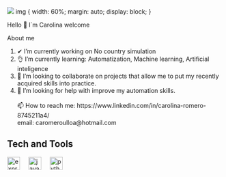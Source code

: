 <div align="left">
  <img src="https://media.istockphoto.com/id/1291641896/es/foto/c%C3%B3digo-del-programa-en-la-pantalla-del-ordenador-en-la-lupa-primer-plano.jpg?s=1024x1024&w=is&k=20&c=aTAmXplvMajcojgn90BaNl02HsabMEgfd2mmVWzn304="  />
  img {
  width: 60%;
  margin: auto;
  display: block;
}
</div>


Hello 👋 I`m Carolina welcome



About me

<div align="left">

  
   <ol>
      <li>✔ I’m currently working on No country simulation</li>
      <li>👌 I’m currently learning: Automatization, Machine learning, Artificial inteligence</li>
      <li>👀 I’m looking to collaborate on projects that allow me to put my recently acquired skills into practice.</li>
      <li>👀 I’m looking for help with improve my automation skills.</li>
      <br>
     📫 How to reach me:  
     https://www.linkedin.com/in/carolina-romero-8745211a4/
     <br>
     email: 
     caromeroulloa@hotmail.com
  <ol/>
</div>


## Tech and Tools
<div align="left">
  <img src="https://skillicons.dev/icons?i=selenium" height="30" alt="express logo"  />
  <img width="12" />
  <img src="https://skillicons.dev/icons?i=java" height="30" alt="java logo"  />
  <img width="12" />
  <img src="https://skillicons.dev/icons?i=python" height="30" alt="python logo"  />
  <img width="12" />
</div>




